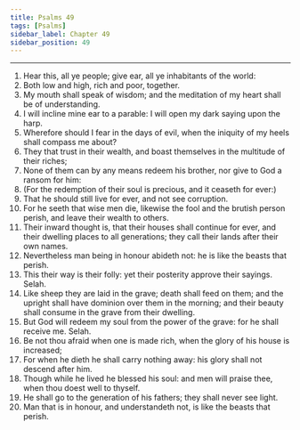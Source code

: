 ```yaml
---
title: Psalms 49
tags: [Psalms]
sidebar_label: Chapter 49
sidebar_position: 49
---
```


---
1. Hear this, all ye people; give ear, all ye inhabitants of the world:
2. Both low and high, rich and poor, together.
3. My mouth shall speak of wisdom; and the meditation of my heart shall be of understanding.
4. I will incline mine ear to a parable: I will open my dark saying upon the harp.
5. Wherefore should I fear in the days of evil, when the iniquity of my heels shall compass me about?
6. They that trust in their wealth, and boast themselves in the multitude of their riches;
7. None of them can by any means redeem his brother, nor give to God a ransom for him:
8. (For the redemption of their soul is precious, and it ceaseth for ever:)
9. That he should still live for ever, and not see corruption.
10. For he seeth that wise men die, likewise the fool and the brutish person perish, and leave their wealth to others.
11. Their inward thought is, that their houses shall continue for ever, and their dwelling places to all generations; they call their lands after their own names.
12. Nevertheless man being in honour abideth not: he is like the beasts that perish.
13. This their way is their folly: yet their posterity approve their sayings. Selah.
14. Like sheep they are laid in the grave; death shall feed on them; and the upright shall have dominion over them in the morning; and their beauty shall consume in the grave from their dwelling.
15. But God will redeem my soul from the power of the grave: for he shall receive me. Selah.
16. Be not thou afraid when one is made rich, when the glory of his house is increased;
17. For when he dieth he shall carry nothing away: his glory shall not descend after him.
18. Though while he lived he blessed his soul: and men will praise thee, when thou doest well to thyself.
19. He shall go to the generation of his fathers; they shall never see light.
20. Man that is in honour, and understandeth not, is like the beasts that perish.